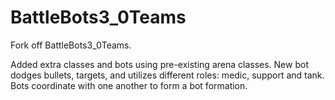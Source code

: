 # BattleBots3_0Teams
Fork off BattleBots3_0Teams.

Added extra classes and bots using pre-existing arena classes.
New bot dodges bullets, targets, and utilizes different roles: medic, support and tank.
Bots coordinate with one another to form a bot formation.
